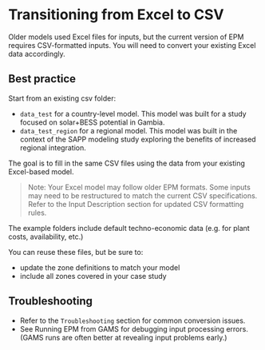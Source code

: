 # Transitioning from Excel to CSV

Older models used Excel files for inputs, but the current version of EPM requires CSV-formatted inputs. You will need to convert your existing Excel data accordingly.

## Best practice

Start from an existing csv folder:
- `data_test` for a country-level model. This model was built for a study focused on solar+BESS potential in Gambia.
- `data_test_region` for a regional model. This model was built in the context of the SAPP modeling study exploring the benefits of increased regional integration.

The goal is to fill in the same CSV files using the data from your existing Excel-based model.

> Note: Your Excel model may follow older EPM formats. Some inputs may need to be restructured to match the current CSV specifications. Refer to the Input Description section for updated CSV formatting rules.

The example folders include default techno-economic data (e.g. for plant costs, availability, etc.)

You can reuse these files, but be sure to:
- update the zone definitions to match your model 
- include all zones covered in your case study

## Troubleshooting

- Refer to the `Troubleshooting` section for common conversion issues.
- See Running EPM from GAMS for debugging input processing errors. (GAMS runs are often better at revealing input problems early.)
